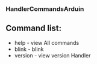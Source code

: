 ### HandlerCommandsArduin
## Command list: 
* help - view All commands
* blink <count> - blink
* version - view version Handler
